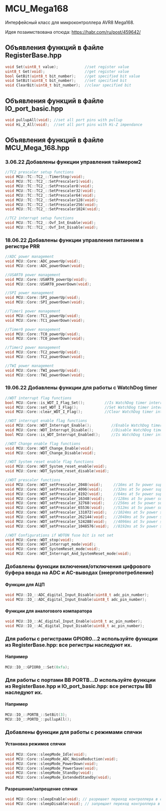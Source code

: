 # MCU_Mega168
Интерфейсный класс для микроконтроллера AVR8 Mega168.

Идея позаимствована отсюда: https://habr.com/ru/post/459642/

## Объявления функций в файле RegisterBase.hpp
```C++
void Set(uint8_t value);            //set register value
uint8_t Get(void);                  //get register value
bool GetBit(uint8_t bit_number);    //get specified bit value
void SetBit(uint8_t bit_number);    //set specified bit
void ClearBit(uint8_t bit_number);  //clear specified bit
```
## Объявления функций в файле IO_port_basic.hpp
```C++
void pullupAll(void); //set all port pins with pullup
void Hi_Z_All(void);  //set all port pins with Hi-Z impendance
```
## Объявления функций в файле MCU_Mega_168.hpp
### 3.06.22 Добавлены функции управления таймером2
```C++
//TC2 prescaler setup functions
void MCU::TC::TC2_::TimerStop(void);
void MCU::TC::TC2_::SetPrescaler1(void);
void MCU::TC::TC2_::SetPrescaler8(void);
void MCU::TC::TC2_::SetPrescaler32(void);
void MCU::TC::TC2_::SetPrescaler64(void);
void MCU::TC::TC2_::SetPrescaler128(void);
void MCU::TC::TC2_::SetPrescaler256(void);
void MCU::TC::TC2_::SetPrescaler1024(void);

//TC2 interrupt setup functions
void MCU::TC::TC2_::Ovf_Int_Enable(void);
void MCU::TC::TC2_::Ovf_Int_Disable(void);

```

### 18.06.22 Добавлены функции управления питанием в регистре PRR
```C++
//ADC power management
void MCU::Core::ADC_powerUp(void);
void MCU::Core::ADC_powerDown(void);

//USART0 power management
void MCU::Core::USART0_powerUp(void);
void MCU::Core::USART0_powerDown(void);

//SPI power management
void MCU::Core::SPI_powerUp(void);
void MCU::Core::SPI_powerDown(void);

//Timer1 power management
void MCU::Core::TC1_powerUp(void);
void MCU::Core::TC1_powerDown(void);

//Timer0 power management
void MCU::Core::TC0_powerUp(void);
void MCU::Core::TC0_powerDown(void);

//Timer2 power management
void MCU::Core::TC2_powerUp(void);
void MCU::Core::TC2_powerDown(void);

//TWI power management
void MCU::Core::TWI_powerUp(void);
void MCU::Core::TWI_powerDown(void);
```
### 19.06.22 Добавлены функции для работы с WatchDog timer
```C++
//WDT interrupt flag functions
bool MCU::Core::is_WDT_I_Flag_Set();         //Is WatchDog timer interrupt flag set?
void MCU::Core::set_WDT_I_Flag();            //Set WatchDog timer interrupt flag
void MCU::Core::clear_WDT_I_Flag();          //Clear WatchDog timer interrupt flag

//WDT interrupt enable flag functions
void MCU::Core::WDT_Interrupt_Enable();         //Enable WatchDog timer interrupt
void MCU::Core::WDT_Interrupt_Disable();        //Disable WatchDog timer interrupt
bool MCU::Core::is_WDT_Interrupt_Enabled();     //Is WatchDog timer interrupt enabled?

//WDT Change enable flag functions
void MCU::Core::WDT_Change_Enable(void);
void MCU::Core::WDT_Change_Disable(void);

//WDT System reset enable flag functions
void MCU::Core::WDT_System_reset_enable(void);
void MCU::Core::WDT_System_reset_disable(void);

//WDT prescaler functions
void MCU::Core::WDT_setPrescaler_2048(void);     //16ms at 5v power supply
void MCU::Core::WDT_setPrescaler_4096(void);     //32ms at 5v power supply
void MCU::Core::WDT_setPrescaler_8192(void);     //64ms at 5v power supply
void MCU::Core::WDT_setPrescaler_16348(void);    //128ms at 5v power supply
void MCU::Core::WDT_setPrescaler_32768(void);    //256ms at 5v power supply
void MCU::Core::WDT_setPrescaler_65536(void);    //512ms at 5v power supply
void MCU::Core::WDT_setPrescaler_131072(void);   //1024ms at 5v power supply
void MCU::Core::WDT_setPrescaler_262144(void);   //2048ms at 5v power supply
void MCU::Core::WDT_setPrescaler_524288(void);   //4096ms at 5v power supply
void MCU::Core::WDT_setPrescaler_1048576(void);  //8192ms at 5v power supply

//WDT Configurations if WDTON fuse bit is not set
void MCU::Core::WDT_stop(void);
void MCU::Core::WDT_interrupt_mode(void);
void MCU::Core::WDT_SystemReset_mode(void);
void MCU::Core::WDT_Interrupt_And_SystemReset_mode(void);
```
### Добавлены функции включения/отключения цифрового буфера ввода на ADC и AC-выводах (энергопотребление)
#### Функции для АЦП
```C++
void MCU::IO_::ADC_digital_Input_Disable(uint8_t adc_pin_number);
void MCU::IO_::ADC_digital_Input_Enable(uint8_t adc_pin_number);
```
#### Функции для аналогового компаратора
```C++
void MCU::IO_::AC_digital_Input_Enable(uint8_t ac_pin_number);
void MCU::IO_::AC_digital_Input_Disable(uint8_t ac_pin_number);
```
### Для работы с регистрами GPIOR0...2 используйте функции из RegisterBase.hpp: все регистры наследуют их.
#### Например
```C++
MCU::IO_::GPIOR0_::Set(0xfa);
```
### Для работы с портами ВВ PORTB...D используйте функции из RegisterBase.hpp и IO_port_basic.hpp: все регистры ВВ наследуют их.
#### Например
```C++
MCU::IO_::PORTB_::SetBit(3);
MCU::IO_::PORTD_::pullupAll();
```
### Добавлены функции для работы с режимами спячки
#### Установка режимов спячки
```C++
void MCU::Core::sleepMode_Idle(void);
void MCU::Core::sleepMode_ADC_NoiseReduction(void);
void MCU::Core::sleepMode_PowerDown(void);
void MCU::Core::sleepMode_PowerSave(void);
void MCU::Core::sleepMode_Standby(void);
void MCU::Core::sleepMode_ExtendedStandby(void);
```
#### Разрешение/запрещение спячки
```C++
void MCU::Core::sleepEnable(void); // разрешает переход контроллера в спящий режим по команде sleep
void MCU::Core::sleepDisable(void); // запрещает переход контроллера в спящий режим по команде sleep
```
